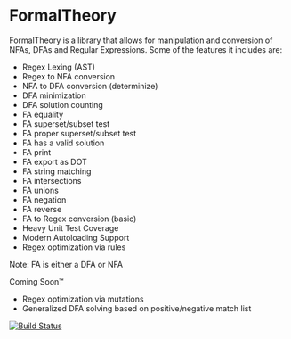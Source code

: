 # FormalTheory

FormalTheory is a library that allows for manipulation and conversion of NFAs, DFAs and Regular Expressions. Some of the features it includes are:

 - Regex Lexing (AST)
 - Regex to NFA conversion
 - NFA to DFA conversion (determinize)
 - DFA minimization
 - DFA solution counting
 - FA equality
 - FA superset/subset test
 - FA proper superset/subset test
 - FA has a valid solution
 - FA print
 - FA export as DOT
 - FA string matching
 - FA intersections
 - FA unions
 - FA negation
 - FA reverse
 - FA to Regex conversion (basic)
 - Heavy Unit Test Coverage
 - Modern Autoloading Support
 - Regex optimization via rules

Note: FA is either a DFA or NFA

Coming Soon™

 - Regex optimization via mutations
 - Generalized DFA solving based on positive/negative match list

[![Build Status](https://secure.travis-ci.org/KendallHopkins/FormalTheory.png?branch=master)](http://travis-ci.org/KendallHopkins/FormalTheory)